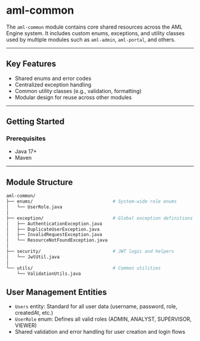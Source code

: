 # aml-common

The `aml-common` module contains core shared resources across the AML Engine system. It includes custom enums, exceptions, and utility classes used by multiple modules such as `aml-admin`, `aml-portal`, and others.

---

## Key Features

- Shared enums and error codes
- Centralized exception handling
- Common utility classes (e.g., validation, formatting)
- Modular design for reuse across other modules

---

## Getting Started

### Prerequisites

- Java 17+
- Maven

---

## Module Structure

```bash
aml-common/
├── enums/                              # System-wide role enums
│   └── UserRole.java
│
├── exception/                          # Global exception definitions
│   ├── AuthenticationException.java
│   ├── DuplicateUserException.java
│   ├── InvalidRequestException.java
│   └── ResourceNotFoundException.java
│
├── security/                           # JWT logic and helpers
│   └── JwtUtil.java
│
└── utils/                              # Common utilities
    └── ValidationUtils.java

```

## User Management Entities

- `Users` entity: Standard for all user data (username, password, role, createdAt, etc.)
- `UserRole` enum: Defines all valid roles (ADMIN, ANALYST, SUPERVISOR, VIEWER)
- Shared validation and error handling for user creation and login flows
